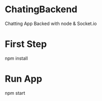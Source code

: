 # ChatingBackend
Chatting App Backed with node &amp; Socket.io

# First Step
npm install

# Run App
npm start
